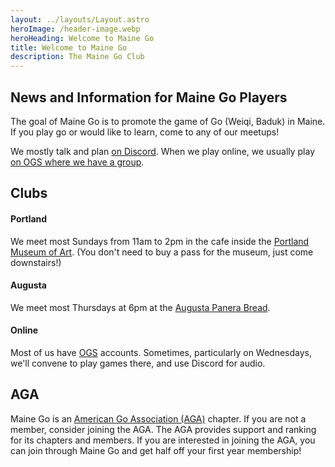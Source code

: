```yaml
---
layout: ../layouts/Layout.astro
heroImage: /header-image.webp
heroHeading: Welcome to Maine Go
title: Welcome to Maine Go
description: The Maine Go Club
---
```


## News and Information for Maine Go Players

The goal of Maine Go is to promote the game of Go (Weiqi, Baduk) in
Maine. If you play go or would like to learn, come to any of our meetups!

We mostly talk and plan [on Discord](https://discord.gg/ej7GSFc).
When we play online, we usually play [on OGS where we have a group](https://online-go.com/group/832).

## Clubs

#### Portland

We meet most Sundays from 11am to 2pm in the cafe
inside the [Portland Museum of Art](https://www.portlandmuseum.org/magazine/cafe).
(You don't need to buy a pass for the museum, just come downstairs!)

#### Augusta

We meet most Thursdays at 6pm at
the [Augusta Panera Bread](https://www.panerabread.com/content/panerabread_com/en-us/cafe/locations/me/augusta/37-xavier-loop).

#### Online

Most of us have [OGS](https://online-go.com) accounts.
Sometimes, particularly on Wednesdays, we'll convene to play games there, and use Discord for audio.

## AGA

Maine Go is an [American Go Association (AGA)](https://www.usgo.org/) chapter.
If you are not a member, consider joining the AGA.
The AGA provides support and ranking for its chapters and members.
If you are interested in joining the AGA, you can join through Maine Go and get half off your first year membership!

